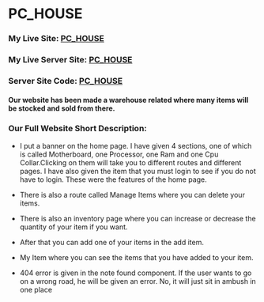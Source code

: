 # PC_HOUSE

### My Live Site: [PC_HOUSE](https://pc-house-32c57.web.app/)

### My Live Server Site: [PC_HOUSE](https://rocky-castle-41434.herokuapp.com/)

### Server Site Code: [PC_HOUSE](https://github.com/MuhammadOAsif/PC_HOUSE_SERVER)

#### Our website has been made a warehouse related where many items will be stocked and sold from there.

### Our Full Website Short Description:

* I put a banner on the home page. I have given 4 sections, one of which is called Motherboard, one Processor, one Ram and one Cpu Collar.Clicking on them will take you to different routes and different pages. I have also given the item that you must login to see if you do not have to login. These were the features of the home page.
* There is also a route called Manage Items where you can delete your items.
* There is also an inventory page where you can increase or decrease the quantity of your item if you want.

* After that you can add one of your items in the add item.
* My Item where you can see the items that you have added to your item.

* 404 error is given in the note found component. If the user wants to go on a wrong road, he will be given an error. No, it will just sit in ambush in one place



